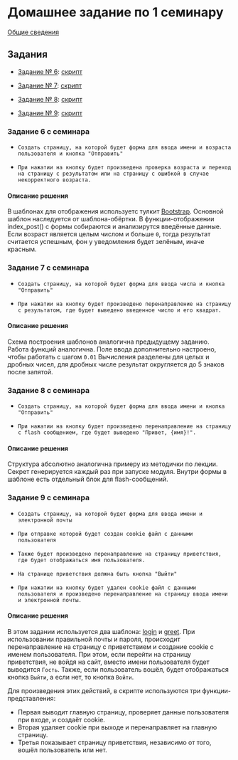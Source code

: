 # Домашнее задание по 1 семинару

[Общие сведения](../)

## Задания

- [Задание № 6](#задание-6-с-семинара): [скрипт](./task_6.py)

- [Задание № 7](#задание-7-с-семинара): [скрипт](./task_7.py)

- [Задание № 8](#задание-8-с-семинара): [скрипт](./task_8.py)

- [Задание № 9](#задание-9-с-семинара): [скрипт](./task_9.py)

### Задание 6 с семинара

- `Создать страницу, на которой будет форма для ввода имени
и возраста пользователя и кнопка "Отправить"`

- `При нажатии на кнопку будет произведена проверка
возраста и переход на страницу с результатом или на
страницу с ошибкой в случае некорректного возраста.`

#### Описание решения

В шаблонах для отображения используетс тулкит [Bootstrap](https://getbootstrap.com).
Основной шаблон наследуется от шаблона-обёртки.
В функции-отображении index_post() с формы собираются и анализирутся введённые данные. Если возраст является целым числом и больше `0`, тогда результат считается успешным, фон у уведомления будет зелёным, иначе красным.

### Задание 7 с семинара

- `Создать страницу, на которой будет форма для ввода числа
и кнопка "Отправить"`

- `При нажатии на кнопку будет произведено
перенаправление на страницу с результатом, где будет
выведено введенное число и его квадрат.`

#### Описание решения

Схема построения шаблонов аналогична предыдущему заданию.
Работа функций аналогична.
Поле ввода дополнительно настроено, чтобы работать с шагом `0.01`
Вычисления разделены для целых и дробных чисел, для дробных числе результат округляется до 5 знаков после запятой.

### Задание 8 с семинара

- `Создать страницу, на которой будет форма для ввода имени
и кнопка "Отправить"`

- `При нажатии на кнопку будет произведено
перенаправление на страницу с flash сообщением, где будет
выведено "Привет, {имя}!".`

#### Описание решения

Структура абсолютно аналогична примеру из методички по лекции.
Секрет генерируется каждый раз при запуске модуля.
Внутри формы в шаблоне есть отдельный блок для flash-сообщений.

### Задание 9 с семинара

- `Создать страницу, на которой будет форма для ввода имени
и электронной почты`

- `При отправке которой будет создан cookie файл с данными
пользователя`

- `Также будет произведено перенаправление на страницу
приветствия, где будет отображаться имя пользователя.`

- `На странице приветствия должна быть кнопка "Выйти"`

- `При нажатии на кнопку будет удален cookie файл с данными
пользователя и произведено перенаправление на страницу
ввода имени и электронной почты.`

#### Описание решения

В этом задании используется два шаблона: [login](./templates/forms/login.html) и [greet](./templates/greet.html). 
При использовании правильной почты и пароля, 
происходит перенаправление на страницу с приветствием и создание cookie с именем пользователя. 
При этом, если перейти на страницу приветствия, не войдя на сайт, 
вместо имени пользователя будет выводится `Гость`. 
Также, если пользователь вошёл, будет отображаться кнопка `Выйти`, а если нет, то кнопка `Войти`.

Для произведения этих действий, в скрипте используются три функции-представления:

- Первая выводит главную страницу, проверяет данные пользователя при входе, и создаёт cookie.
- Вторая удаляет cookie при выходе и перенаправляет на главную страницу.
- Третья показывает страницу приветствия, независимо от того, вошёл пользователь или нет.